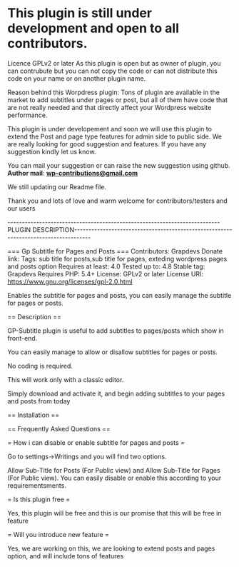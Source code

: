 # This plugin is still under development and open to all contributors.
Licence GPLv2 or later 
As this plugin is open but as owner of plugin, you can contrubute but you can not copy the code or can not distribute this code on your name or on another plugin name.

Reason behind this Worpdress plugin:
Tons of plugin are available in the market to add subtitles under pages or post, but all of them have code that 
are not really needed and that directly affect your Wordpress website performance.

This plugin is under developement and soon we will use this plugin to extend the Post and page type features for admin side to public side.
We are really looking for good suggestion and features.
If you have any suggestion kindly let us know.

You can mail your suggestion or can raise the new suggestion using github.
<br>
<b>Author mail</b>: <b>wp-contributions@gmail.com</b>

We still updating our Readme file.

Thank you and lots of love and warm welcome for contributors/testers and our users




--------------------------------------------------------------------------PLUGIN DESCRIPTION------------------------------------------------------------------------------------

===  Gp Subtitle for Pages and Posts ===
Contributors: Grapdevs
Donate link: 
Tags: sub title for posts,sub title for pages, exteding wordpress pages and posts option
Requires at least: 4.0
Tested up to: 4.8
Stable tag: Grapdevs
Requires PHP: 5.4+
License: GPLv2 or later
License URI: https://www.gnu.org/licenses/gpl-2.0.html

Enables the subtitle for pages and posts, you can easily manage the subtitle for pages or posts.

== Description ==

GP-Subtitle plugin is useful to add subtitles to pages/posts which show in front-end.

You can easily manage to allow or disallow subtitles for pages or posts.

No coding is required.

This will work only with a classic editor.

Simply download and activate it, and begin adding subtitles to your pages and posts from today

== Installation ==



== Frequently Asked Questions ==

= How i can disable or enable subtitle for pages and posts =

Go to settings->Writings and you will find 
two options.

Allow Sub-Title for Posts (For Public view)
 and 
Allow Sub-Title for Pages (For Public view).
You can easily disable or enable this 
according 
to your requirementsments.

= Is this plugin free =

Yes, this plugin will be free and this is our promise that this will be free in feature

= Will you introduce new feature =

Yes, we are working on this, we are looking to extend posts and pages option, and will include tons of features



